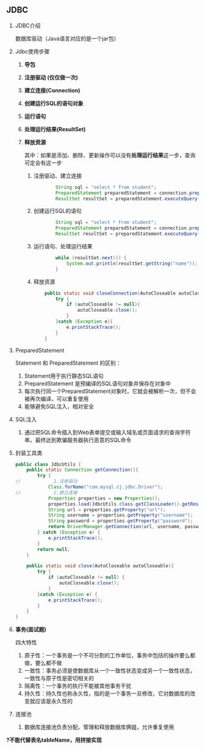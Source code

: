 ## JDBC

1. JDBC介绍

   数据库驱动（Java语言对应的是一个jar包）

2. Jdbc使用步骤

   1. **导包**

   2. **注册驱动 (仅仅做一次)**

   3. **建立连接(Connection)**

   4. **创建运行SQL的语句对象**

   5. **运行语句**

   6. **处理运行结果(ResultSet)**

   7. **释放资源**

      其中：如果是添加、删除、更新操作可以没有**处理运行结果**这一步，查询可定会有这一步

      1. 注册驱动、建立连接

         ```java
                 String sql = "select * from student";
                 PreparedStatement preparedStatement = connection.prepareStatement(sql);
                 ResultSet resultSet = preparedStatement.executeQuery();
         ```

      2. 创建运行SQL的语句

         ```java
                 String sql = "select * from student";
                 PreparedStatement preparedStatement = connection.prepareStatement(sql);
                 ResultSet resultSet = preparedStatement.executeQuery();
         ```

         

      3. 运行语句、处理运行结果

         ```java
                 while (resultSet.next()) {
                     System.out.println(resultSet.getString("name"));
                 }
         ```

      4. 释放资源

         ```java
             public static void closeConnection(AutoCloseable autoCloseable){
                 try {
                     if (autoCloseable != null){
                         autoCloseable.close();
                     }
                 }catch (Exception e){
                     e.printStackTrace();
                 }
             }
         ```

3. PreparedStatement

   Statement 和 PreparedStatement 的区别：

   1. Statement用于执行静态SQL语句
   2. PreparedStatement 是预编译的SQL语句对象并保存在对象中
   3. 每次执行同一个PreparedStatement对象时，它就会被解析一次，但不会被再次编译，可以重复使用
   4. 能够避免SQL注入，相对安全

4. SQL注入

   1. 通过把SQL命令插入到Web表单提交或输入域名或页面请求的查询字符串，最终达到欺骗服务器执行恶意的SQL命令

5. 封装工具类

   ```java
   public class JdbcUtils {
       public static Connection getConnection(){
           try {
   //            1.注册驱动
               Class.forName("com.mysql.cj.jdbc.Driver");
   //            2.建立连接
               Properties properties = new Properties();
               properties.load(JdbcUtils.class.getClassLoader().getResourceAsStream("jdbc.properties"));
               String url = properties.getProperty("url");
               String username = properties.getProperty("username");
               String password = properties.getProperty("password");
               return DriverManager.getConnection(url, username, password);
           } catch (Exception e) {
               e.printStackTrace();
           }
           return null;
       }
   
       public static void close(AutoCloseable autoCloseable){
           try {
               if (autoCloseable != null) {
                   autoCloseable.close();
               }
           }catch (Exception e) {
               e.printStackTrace();
           }
       }
   }
   ```

   

6. **事务(面试题)**

   四大特性

   1. 原子性：一个事务是一个不可分割的工作单位，事务中包括的操作要么都做，要么都不做
   2. 一致性：事务必须是使数据库从一个一致性状态变成另一个一致性状态，一致性与原子性是密切相关的
   3. 隔离性：一个事务的执行不能被其他事务干扰
   4. 持久性：持久性也称永久性，指的是一个事务一旦修改，它对数据库的改变就应该是永久性的

7. 连接池

   1. 数据库连接池负责分配、管理和释放数据库俩姐，允许重复使用





**?不能代替表名tableName，用拼接实现**
